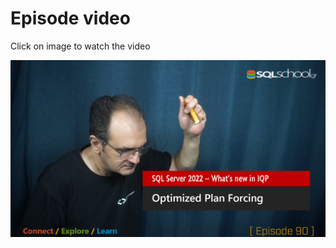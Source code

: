 # Episode video

Click on image to watch the video

[![Watch the video](./ytimage.png)](https://youtu.be/e4PZf--63zk)
